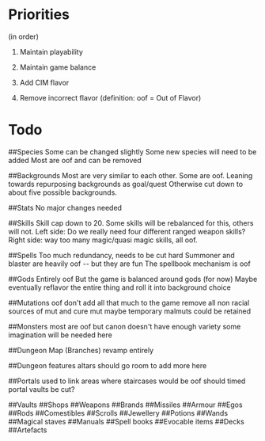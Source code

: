 # Priorities

(in order)

1. Maintain playability

2. Maintain game balance

3. Add CIM flavor

4. Remove incorrect flavor  (definition: oof = Out of Flavor)

 
# Todo

##Species
Some can be changed slightly
Some new species will need to be added
Most are oof and can be removed

##Backgrounds
Most are very similar to each other.
Some are oof.
Leaning towards repurposing backgrounds as goal/quest
Otherwise cut down to about five possible backgrounds.

##Stats
No major changes needed

##Skills
Skill cap down to 20.
Some skills will be rebalanced for this, others will not.
Left side: Do we really need four different ranged weapon skills?
Right side: way too many magic/quasi magic skills, all oof.

##Spells
Too much redundancy, needs to be cut hard
Summoner and blaster are heavily oof
-- but they are fun
The spellbook mechanism is oof

##Gods
Entirely oof
But the game is balanced around gods (for now)
Maybe eventually reflavor the entire thing and roll it into background choice

##Mutations 
oof
don't add all that much to the game
remove all non racial sources of mut and cure mut
maybe temporary malmuts could be retained

##Monsters
most are oof
but canon doesn't have enough variety
some imagination will be needed here

##Dungeon Map (Branches)
revamp entirely

##Dungeon features
altars should go
room to add more here

##Portals
used to link areas where staircases would be oof
should timed portal vaults be cut?

##Vaults
##Shops
##Weapons
##Brands
##Missiles
##Armour
##Egos
##Rods
##Comestibles
##Scrolls
##Jewellery
##Potions
##Wands
##Magical staves
##Manuals
##Spell books
##Evocable items
##Decks
##Artefacts 

